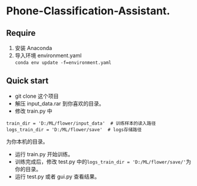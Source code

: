 # Phone-Classification-Assistant.

[//]: # (![gui-test]&#40;./gui-test.png&#41;)
[//]: # (这是一个图像识别项目，基于 tensorflow，现有的 CNN 网络可以识别四种花的种类。适合新手对使用 tensorflow 进行一个完整的图像识别过程有一个大致轮廓。)

## Require

1. 安装 Anaconda
2. 导入环境 environment.yaml  
   `conda env update -f=environment.yaml`

## Quick start

- git clone 这个项目
- 解压 input_data.rar 到你喜欢的目录。
- 修改 train.py 中

```
train_dir = 'D:/ML/flower/input_data'  # 训练样本的读入路径
logs_train_dir = 'D:/ML/flower/save'  # logs存储路径
```

为你本机的目录。

- 运行 train.py 开始训练。
- 训练完成后，修改 test.py 中的`logs_train_dir = 'D:/ML/flower/save/'`为你的目录。
- 运行 test.py 或者 gui.py 查看结果。
